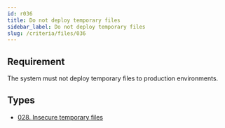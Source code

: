 ```yaml
---
id: r036
title: Do not deploy temporary files
sidebar_label: Do not deploy temporary files
slug: /criteria/files/036
---
```


## Requirement

The system must not deploy temporary files to production environments.

## Types

- [028. Insecure temporary files](https://fluidattacks.com/products/rules/findings/028/)
